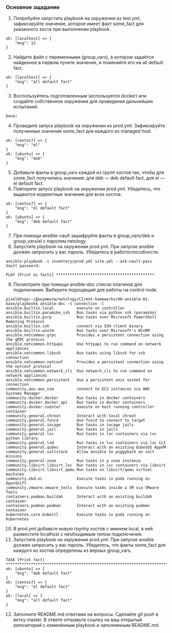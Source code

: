 ### Основное зщадание
1. Попробуйте запустить playbook на окружении из test.yml, зафиксируйте значение, которое имеет факт some_fact для указанного хоста при выполнении playbook.
```commandline
ok: [localhost] => {
    "msg": 12
}
```

2. Найдите файл с переменными (group_vars), в котором задаётся найденное в первом пункте значение, и поменяйте его на all default fact.
```commandline
ok: [localhost] => {
    "msg": "all default fact"
} 
```
 
3. Воспользуйтесь подготовленным (используется docker) или создайте собственное окружение для проведения дальнейших испытаний.
```commandline
Done!
```
4. Проведите запуск playbook на окружении из prod.yml. Зафиксируйте полученные значения some_fact для каждого из managed host.
```commandline
ok: [centos7] => {
    "msg": "el"
}
ok: [ubuntu] => {
    "msg": "deb"
}
```
5. Добавьте факты в group_vars каждой из групп хостов так, чтобы для some_fact получились значения: для deb — deb default fact, для el — el default fact.
6. Повторите запуск playbook на окружении prod.yml. Убедитесь, что выдаются корректные значения для всех хостов.
```commandline
ok: [centos7] => {
    "msg": "el default fact"
}
ok: [ubuntu] => {
    "msg": "deb default fact"
}
```
7. При помощи ansible-vault зашифруйте факты в group_vars/deb и group_vars/el с паролем netology.
8. Запустите playbook на окружении prod.yml. При запуске ansible должен запросить у вас пароль. Убедитесь в работоспособности.
```commandline
ansible-playbook -i inventory/prod.yml site.yml --ask-vault-pass
Vault password: 

PLAY [Print os facts] *******************************************
```
9. Посмотрите при помощи ansible-doc список плагинов для подключения. Выберите подходящий для работы на control node.
```commandline
pixel@Yoga:~/Документы/netology/CI/mnt-homeworks/08-ansible-01-base/playbook$ ansible-doc -t connection -l
ansible.builtin.local          execute on controller                                                                              
ansible.builtin.paramiko_ssh   Run tasks via python ssh (paramiko)                                                                
ansible.builtin.psrp           Run tasks over Microsoft PowerShell Remoting Protocol                                              
ansible.builtin.ssh            connect via SSH client binary                                                                      
ansible.builtin.winrm          Run tasks over Microsoft's WinRM                                                                   
ansible.netcommon.grpc         Provides a persistent connection using the gRPC protocol                                           
ansible.netcommon.httpapi      Use httpapi to run command on network appliances                                                   
ansible.netcommon.libssh       Run tasks using libssh for ssh connection                                                          
ansible.netcommon.netconf      Provides a persistent connection using the netconf protocol                                        
ansible.netcommon.network_cli  Use network_cli to run command on network appliances                                               
ansible.netcommon.persistent   Use a persistent unix socket for connection                                                        
community.aws.aws_ssm          connect to EC2 instances via AWS Systems Manager                                                   
community.docker.docker        Run tasks in docker containers                                                                     
community.docker.docker_api    Run tasks in docker containers                                                                     
community.docker.nsenter       execute on host running controller container                                                       
community.general.chroot       Interact with local chroot                                                                         
community.general.funcd        Use funcd to connect to target                                                                     
community.general.iocage       Run tasks in iocage jails                                                                          
community.general.jail         Run tasks in jails                                                                                 
community.general.lxc          Run tasks in lxc containers via lxc python library                                                 
community.general.lxd          Run tasks in lxc containers via lxc CLI                                                            
community.general.qubes        Interact with an existing QubesOS AppVM                                                            
community.general.saltstack    Allow ansible to piggyback on salt minions                                                         
community.general.zone         Run tasks in a zone instance                                                                       
community.libvirt.libvirt_lxc  Run tasks in lxc containers via libvirt                                                            
community.libvirt.libvirt_qemu Run tasks on libvirt/qemu virtual machines                                                         
community.okd.oc               Execute tasks in pods running on OpenShift                                                         
community.vmware.vmware_tools  Execute tasks inside a VM via VMware Tools                                                         
containers.podman.buildah      Interact with an existing buildah container                                                        
containers.podman.podman       Interact with an existing podman container                                                         
kubernetes.core.kubectl        Execute tasks in pods running on Kubernetes    
```
10. В prod.yml добавьте новую группу хостов с именем local, в ней разместите localhost с необходимым типом подключения.
11. Запустите playbook на окружении prod.yml. При запуске ansible должен запросить у вас пароль. Убедитесь, что факты some_fact для каждого из хостов определены из верных group_vars.
```commandline
TASK [Print fact] ****************************************************************************************************************************
ok: [ubuntu] => {
    "msg": "deb default fact"
}
ok: [centos7] => {
    "msg": "el default fact"
}
ok: [local] => {
    "msg": "all default fact"
}
```
12. Заполните README.md ответами на вопросы. Сделайте git push в ветку master. В ответе отправьте ссылку на ваш открытый репозиторий с изменённым playbook и заполненным README.md.